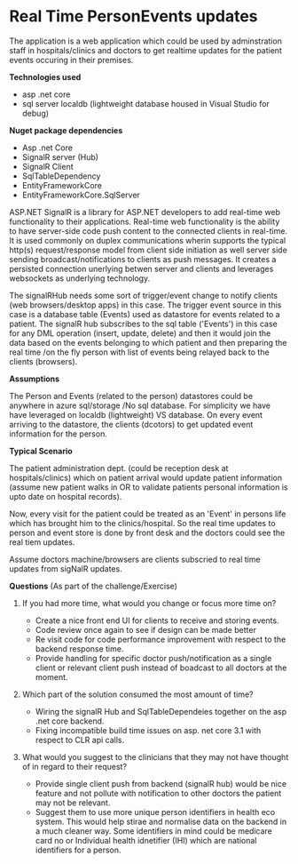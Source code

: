 # Real Time PersonEvents updates
The application is a web application which could be used by adminstration staff in hospitals/clinics and doctors to get realtime updates for the patient 
events occuring in their premises.


**Technologies used**

- asp .net core
- sql server localdb (lightweight database housed in Visual Studio for debug)

**Nuget package dependencies**

- Asp .net Core 
- SignalR server (Hub) 
- SignalR Client
- SqlTableDependency
- EntityFrameworkCore
- EntityFrameworkCore.SqlServer

ASP.NET SignalR is a library for ASP.NET developers to add real-time web functionality to their applications. 
Real-time web functionality is the ability to have server-side code push content to the connected clients in real-time.
It is used commonly on duplex communications wherin supports the typical http(s) request/response model from client side initiation
as well server side sending broadcast/notifications to clients as push messages. It creates a persisted connection unerlying betwen server and clients
and leverages websockets as underlying technology.

The signalRHub needs some sort of trigger/event change to notify clients  (web browsers/desktop apps) in this case.
The trigger event source in this case is a database table (Events) used as datastore for events related to a patient.
The signalR hub subscribes to the sql table ('Events') in this case for any DML operation (insert, update, delete) and then it would 
join the data based on the events belonging to which patient and then preparing the real time /on the fly person with list of events being relayed back
to the clients (browsers).

**Assumptions**

The Person and Events (related to the person) datastores could be anywhere in azure sql/storage /No sql database.
For simplicity we have have leveraged on localdb (lightweight) VS database.
On every event arriving to the datastore, the clients (dcotors) to get updated event information for the person.

**Typical Scenario**

The patient administration dept. (could be reception desk at hospitals/clinics) which on patient arrival
would update patient information (assume new patient walks in OR to validate patients personal information is upto date on hospital records).

Now, every visit for the patient could be treated as an 'Event' in persons life which has brought him to the clinics/hospital.
So the real time updates to person and event store is done by front desk and the doctors could see the real tiem updates.

Assume doctors machine/browsers are clients subscried to real time updates from sigNalR updates.


**Questions** (As part of the challenge/Exercise)

1.	If you had more time, what would you change or focus more time on?
    - Create a nice front end UI for clients to receive and storing events.
    - Code review once again to see if design can be made better
    - Re visit code for code performance improvement with respect to the backend response time.
    - Provide handling for specific doctor push/notification as a single client or relevant client push instead of boadcast to all doctors at the moment.

2.	Which part of the solution consumed the most amount of time?
    - Wiring the signalR Hub and SqlTableDependeies together on the asp .net core backend.
    - Fixing incompatible build time issues on asp. net core 3.1 with respect to CLR api calls.

3.	What would you suggest to the clinicians that they may not have thought of in regard to their request?
    - Provide single client push from backend (signalR hub) would be nice feature and not pollute with notification to other doctors the patient may not be relevant.
    - Suggest them to use more unique person identifiers in health eco system.
      This would help stirae and normalise data on the backend in a much cleaner way.
      Some identifiers in mind could be medicare card no or Individual health idnetifier (IHI) which are national identifiers for a person.


